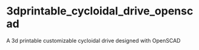 # 3dprintable_cycloidal_drive_openscad
 A 3d printable customizable cycloidal drive designed with OpenSCAD
